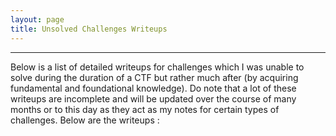 ```yaml
---
layout: page
title: Unsolved Challenges Writeups
---
```

<hr/>

<!-- ![Crypto Writeups Main Page](/assets/img/cryptoWriteupImages/ecdsa.png) -->

Below is a list of detailed writeups for challenges which I was unable to solve during the duration of a CTF but rather much after (by acquiring fundamental and foundational knowledge). Do note that a lot of these writeups are incomplete and will be updated over the course of many months or to this day as they act as my notes for certain types of challenges. Below are the writeups :

<br/>
